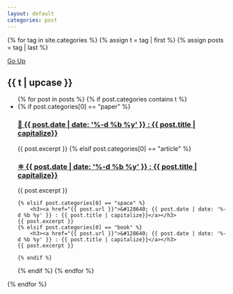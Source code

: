```yaml
---
layout: default
categories: post
---
```


{% for tag in site.categories  %}
  {% assign t = tag | first %}
  {% assign posts = tag | last %}

<a href = "#top">Go Up</a>
<h2 id={{ t|upcase }}> {{ t | upcase }} </h2>

<ul>
{% for post in posts %}
  {% if post.categories contains t %}
  <li>
  {% if post.categories[0] == "paper" %}
	    <h3><a href="{{ post.url }}">&#128214; {{ post.date | date: '%-d %b %y' }} : {{ post.title | capitalize}}</a></h3>
	{{ post.excerpt }}
	{% elsif post.categories[0] == "article" %}
	    <h3><a href="{{ post.url }}">&#9883; {{ post.date | date: '%-d %b %y' }} : {{ post.title | capitalize}}</a></h3>
	{{ post.excerpt }}
	
	{% elsif post.categories[0] == "space" %}
	    <h3><a href="{{ post.url }}">&#128640; {{ post.date | date: '%-d %b %y' }} : {{ post.title | capitalize}}</a></h3>
	{{ post.excerpt }}
	{% elsif post.categories[0] == "book" %}
	    <h3><a href="{{ post.url }}">&#128640; {{ post.date | date: '%-d %b %y' }} : {{ post.title | capitalize}}</a></h3>
	{{ post.excerpt }}

	{% endif %}
  </li>
  {% endif %}
{% endfor %}
</ul>
{% endfor %}
